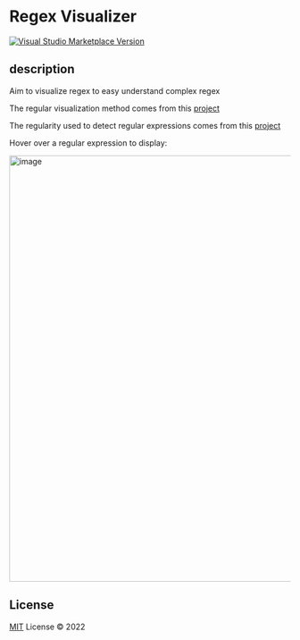 # Regex Visualizer

<a href="https://marketplace.visualstudio.com/items?itemName=linghaosu.regex-visualizer" target="__blank"><img src="https://img.shields.io/visual-studio-marketplace/v/linghaosu.regex-visualizer.svg?color=eee&amp;label=VS%20Code%20Marketplace&logo=visual-studio-code" alt="Visual Studio Marketplace Version" /></a>


## description

Aim to visualize regex to easy understand complex regex

The regular visualization method comes from this [project](https://gitlab.com/javallone/regexper-static)

The regularity used to detect regular expressions comes from this [project](https://github.com/chrmarti/vscode-regex/blob/41062efe8aa5113e8902742ae270e090a3de5c5e/src/extension.ts#L14)

Hover over a regular expression to display:

<img width="763" alt="image" src="https://github.com/linghaoSu/vscode-regex-visualizer/assets/56526981/614e9505-a40a-42f9-952c-a1fadd9c8a06">

## License

[MIT](./LICENSE) License © 2022
